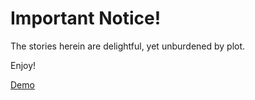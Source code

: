 # Important Notice!

The stories herein are delightful, yet unburdened by plot.   

Enjoy!

[Demo](http://andipanic.github.io/shortstories/index.html)
